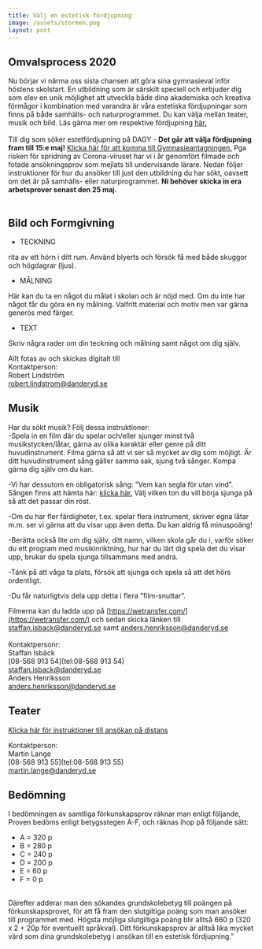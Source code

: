 ```yaml
---
title: Välj en estetisk fördjupning
image: /assets/stormen.png
layout: post
---
```


## Omvalsprocess 2020

Nu börjar vi närma oss sista chansen att göra sina gymnasieval inför höstens skolstart. En utbildning som är särskilt speciell och erbjuder dig som elev en unik möjlighet att utveckla både dina akademiska och kreativa förmågor i kombination med varandra är våra estetiska fördjupningar som finns på både samhälls- och naturprogrammet. Du kan välja mellan teater, musik och bild. Läs gärna mer om respektive fördjupning [här.](https://www.dagy.danderyd.se/program/estet)
<br>
<br>
Till dig som söker estetfördjupning på DAGY - <b>Det går att välja fördjupning fram till 15:e maj!</b> [Klicka här för att komma till Gymnasieantagningen.](https://gymnasieantagningen.storsthlm.se/#!/Home/Index/)
Pga risken för spridning av Corona-viruset har vi i år genomfört filmade och fotade ansökningsprov som mejlats till undervisande lärare.
Nedan följer instruktioner för hur du ansöker till just den utbildning du har sökt, oavsett om det är på samhälls- eller naturprogrammet. <b>Ni behöver skicka in era arbetsprover senast den 25 maj.</b>
<br>
<br>
## Bild och Formgivning

* TECKNING

rita av ett hörn i ditt rum. Använd blyerts och försök få med både skuggor och högdagrar (ljus).<br>
* MÅLNING

Här kan du ta en något du målat i skolan och är nöjd med. Om du inte har något får du göra en ny målning. Valfritt material och motiv men var gärna generös med färger.<br>
* TEXT

Skriv några rader om din teckning och målning samt något om dig själv.<br>

Allt fotas av och skickas digitalt till<br>
Kontaktperson:<br>
Robert Lindström<br>
[robert.lindstrom@danderyd.se](mailto:robert.lindstrom@danderyd.se)

## Musik

Har du sökt musik? Följ dessa instruktioner:
<br>
-Spela in en film där du spelar och/eller sjunger minst två musikstycken/låtar, gärna av olika karaktär eller genre på ditt huvudinstrument. Filma gärna så att vi ser så mycket av dig som möjligt.
Är ditt huvudinstrument sång gäller samma sak, sjung två sånger. Kompa gärna dig själv om du kan. 

-Vi har dessutom en obligatorisk sång: ”Vem kan segla för utan vind”. Sången finns att hämta här: [klicka här.](/assets/VemKanSeglaförutanVind.pdf) Välj vilken ton du vill börja sjunga på så att det passar din röst.

-Om du har fler färdigheter, t.ex. spelar flera instrument, skriver egna låtar m.m. ser vi gärna att du visar upp även detta. Du kan aldrig få minuspoäng!

-Berätta också lite om dig själv, ditt namn, vilken skola går du i, varför söker du ett program med musikinriktning, hur har du lärt dig spela det du visar upp, brukar du spela sjunga tillsammans med andra.

-Tänk på att våga ta plats, försök att sjunga och spela så att det hörs ordentligt.

-Du får naturligtvis dela upp detta i flera ”film-snuttar”.

Filmerna kan du ladda upp på [https://wetransfer.com/](https://wetransfer.com/) och sedan skicka länken till [staffan.isback@danderyd.se](mailto:staffan.isback@danderyd.se) samt [anders.henriksson@danderyd.se](mailto:staffan.isback@danderyd.se)
<br>
<br>
Kontaktpersonr:<br>
Staffan Isbäck<br>
[08-568 913 54](tel:08-568 913 54)<br>
[staffan.isback@danderyd.se](mailto:staffan.isback@danderyd.se)
<br>
Anders Henriksson<br>
[anders.henriksson@danderyd.se](mailto:anders.henriksson@danderyd.se)

## Teater

[Klicka här för instruktioner till ansökan på distans](/assets/omvalteater2020.pdf)

Kontaktperson:<br>
Martin Lange<br>
[08-568 913 55](tel:08-568 913 55)<br>
[martin.lange@danderyd.se](mailto:martin.lange@danderyd.se)

## Bedömning

I bedömningen av samtliga förkunskapsprov räknar man enligt följande,
Proven bedöms enligt betygsstegen A-F, och räknas ihop på följande sätt:
<br>
<ul>
  <li>A = 320 p</li>
<li>B = 280 p</li>
<li>C = 240 p</li>
<li>D = 200 p</li>
<li>E = 60 p</li>
<li>F = 0 p</li>
</ul>
<br>
Därefter adderar man den sökandes grundskolebetyg till poängen på förkunskapsprovet, för att få fram den slutgiltiga poäng som man ansöker till programmet med. Högsta möjliga slutgiltiga poäng blir alltså 660 p (320 x 2 + 20p för eventuellt språkval). Ditt förkunskapsprov är alltså lika mycket värd som dina grundskolebetyg i ansökan till en estetisk fördjupning.”
